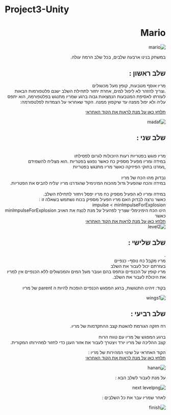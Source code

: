# Project3-Unity
<div dir='rtl' lang='he'>
 
# Mario
![mario](https://user-images.githubusercontent.com/58064644/100764249-cf720d00-33fe-11eb-8cf0-a42f0310ce84.png)
 
 
במשחק בנינו ארבעה שלבים, 
בכל שלב הרמה עולה.

## שלב ראשון :

מריו אוסף מטבעות, קופץ מעל מכשולים
<br />.וצריך להזהר לא ליפול למים, אחרת יחזור לתחילת השלב
ישנם פלטפורמות הבאות לעזרתו לאסיפת המטבעות הנמצאות גבוה
ברגע שמריו מתנגש בפלטפורמה, הוא יתפס עליה ולא יפול ממנה עד שיקפוץ ממנה.
הקוד שאחראי על הצמדות לפלטפורמה:

[תלחץ כאן על מנת לראות את הקוד האחראי](https://github.com/ComputerGame0/Project3-Unity/blob/main/Assets/Scripts/MovingPlatform.cs)


![madaf](https://user-images.githubusercontent.com/57682267/100767137-144b7300-3402-11eb-81f9-ddde0543fecc.jpg)


## שלב שני :
<br />מריו פוגש בפטריות רעות היוכולות לגרום לפסילתו
<br />במידה ומריו מפעיל מספיק כח כאשר נפגש בפטריות
.הוא מצליח להשמידם<br />
,נעזרנו בחוקי הפיזיקה
כאשר מריו מתנגש בפטריות<br />
<br />נבדוק מהו הכח של מריו
<br />במידה והכח שהפעיל גדול מהכוח המינימיל שהגדרנו
מריו יצליח להביס את הפטריות.<br />
<br />במידה ומריו לא הפעיל מספיק כח
מריו יפסל ויחזור לתחילת השלב.<br />
כאשר נרצה לבדוק האם מריו הפעיל מספיק בכוח 
נשתמש בשאלה זו : <br />
impulse < minImpulseForExplosion <br />
 הינו הכח הימינימלי שצריך לפהעיל על מנת לנצח את האויב minImpulseForExplosion  כאשר 
<br />
[תלחץ כאן על מנת לראות את הקוד האחראי](https://github.com/ComputerGame0/Project3-Unity/blob/main/Assets/Scripts/OnTriggerEnemy.cs)
<br />
![level2](https://user-images.githubusercontent.com/57682267/100767194-26c5ac80-3402-11eb-8ef7-1f61f052a45a.jpg)


## שלב שלישי :

.<br />מריו מקבל כח נוסף- כנפיים
<br />בעזרתם יכול לעבור את השלב
<br />מריו קופץ על הכנפיים ונתפס בהם ועובר מעל המים והמכשולים
ללא הכנפיים אין למריו את היכולת לעבור את השלב.<br />
<br />בקוד: זיהינו התנגשות, ברגע המפגש הכנפיים הופכות להיות 
ה parent של מריו


![wings1](https://user-images.githubusercontent.com/57682267/100767244-33e29b80-3402-11eb-9fd6-13b627fbb97d.jpg)
 
 
## שלב רביעי :
רח חזקה הגורמת להאטת קצב ההתקדמות של מריו.<br />
<br />ברגע המפגש של מריו עם טווח הרוח
<br />קצב ההליכה של מריו יורד
ויצטרך לעבור את אזור הענן כדי לחזור למהירותו המקורית.<br />


הקוד האחראי על שינוי המהירות של מריו  :<br />
[תלחץ כאן על מנת לראות את הקוד האחראי](https://github.com/ComputerGame0/Project3-Unity/blob/main/Assets/Scripts/WindVelocity.cs)


![hanan](https://user-images.githubusercontent.com/57682267/100767282-40ff8a80-3402-11eb-85c5-5eb668732fdd.png)


על מנת לעבור לשלב הבא :

![next levelpng](https://user-images.githubusercontent.com/57682267/100767335-507ed380-3402-11eb-827f-af75a6a1bcab.png)

לאחר שמריו עבר את כל השלבים :

![finish](https://user-images.githubusercontent.com/57682267/100767368-5d032c00-3402-11eb-9b5b-dbd168241260.png)



